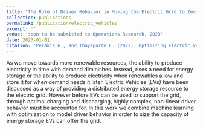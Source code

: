 ```yaml
---
title: "The Role of Driver Behavior in Moving the Electric Grid to Zero Emissions"
collection: publications
permalink: /publication/electric_vehicles
excerpt: ''
venue: 'soon to be submitted to Operations Research, 2023'
date: 2023-01-01
citation: 'Perakis G., and Thayaparan L. (2022). Optimizing Electric Vehicle Batteries to Act as Distributed Renewable Energy Storage. work in progress.'
---
```

As we move towards more renewable resources, the ability to produce electricity in time with demand diminishes. Instead, rises a need for energy storage or the ability to produce electricity when renewables allow and store it for when demand needs it later. Electric Vehicles (EVs) have been discussed as a way of providing a distributed energy storage resource to the electric grid. However before EVs can be used to support the grid, through optimal charging and discharging, highly complex, non-linear driver behavior must be accounted for. In this work we combine machine learning with optimization to model driver behavior in order to size the capacity of energy storage EVs can offer the grid.